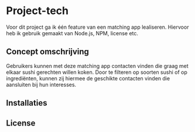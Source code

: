# Project-tech
Voor dit project ga ik één feature van een matching app lealiseren. 
Hiervoor heb ik gebruik gemaakt van Node.js, NPM, license etc.

## Concept omschrijving
Gebruikers kunnen met deze matching app contacten vinden die graag met elkaar sushi gerechten willen koken. Door te filteren op soorten sushi of op ingrediënten, kunnen zij hiermee de geschikte contacten vinden die aansluiten bij hun interesses.

## Installaties

## License

